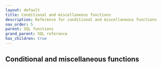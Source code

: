 ```yaml
---
layout: default
title: Conditional and miscellaneous functions
description: Reference for conditional and miscellaneous functions
nav_order: 5
parent: SQL functions
grand_parent: SQL reference
has_children: true
---
```


## Conditional and miscellaneous functions

